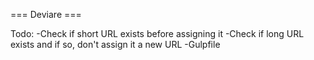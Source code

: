 === Deviare ===

Todo:
-Check if short URL exists before assigning it
-Check if long URL exists and if so, don't assign it a new URL
-Gulpfile

